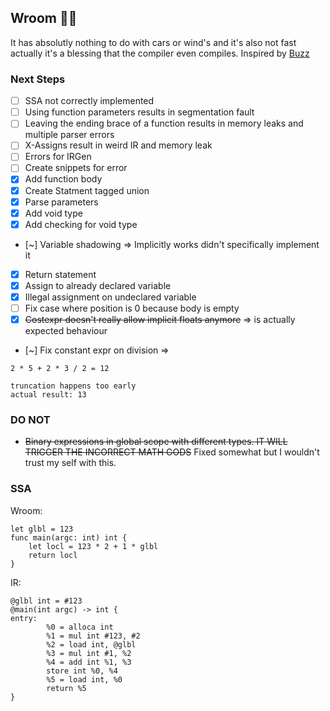## Wroom 🚗💨

It has absolutly nothing to do with cars or wind's and it's also not fast actually it's a blessing that the compiler even compiles.
Inspired by [Buzz](https://github.com/buzz-language/buzz)

### Next Steps

- [ ] SSA not correctly implemented
- [ ] Using function parameters results in segmentation fault
- [ ] Leaving the ending brace of a function results in memory leaks and multiple parser errors
- [ ] X-Assigns result in weird IR and memory leak
- [ ] Errors for IRGen
- [ ] Create snippets for error
- [x] Add function body
- [x] Create Statment tagged union
- [x] Parse parameters
- [x] Add void type
- [x] Add checking for void type
- [~] Variable shadowing => Implicitly works didn't specifically implement it
- [x] Return statement
- [x] Assign to already declared variable
- [x] Illegal assignment on undeclared variable
- [ ] Fix case where position is 0 because body is empty
- [x] ~~Costexpr doesn't really allow implicit floats anymore~~ => is actually expected behaviour
- [~] Fix constant expr on division =>

```
2 * 5 + 2 * 3 / 2 = 12

truncation happens too early
actual result: 13
```

### DO NOT

- ~~Binary expressions in global scope with different types. IT WILL TRIGGER THE INCORRECT MATH GODS~~ Fixed somewhat but I wouldn't trust my self with this.

### SSA

Wroom:

```
let glbl = 123 
func main(argc: int) int {
    let locl = 123 * 2 + 1 * glbl  
    return locl
}
```

IR:

```
@glbl int = #123
@main(int argc) -> int {
entry:
        %0 = alloca int
        %1 = mul int #123, #2
        %2 = load int, @glbl
        %3 = mul int #1, %2
        %4 = add int %1, %3
        store int %0, %4
        %5 = load int, %0
        return %5
}
```
